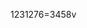 1231276=3458v
<!--
**unicornbetrayal/unicornbetrayal** is a ✨ _special_ ✨ repository because its `README.md` (this file) appears on your GitHub profile.

### Languages I use:

[![My Skills](https://skillicons.dev/icons?i=py,ts)](https://github.com/unicornbetrayal) <img src="https://i.imgur.com/URCYlRw.gif" width="48" height="48" />


Here are some ideas to get you started:

- 🔭 I’m currently working on ...
- 🌱 I’m currently learning ...
- 👯 I’m looking to collaborate on ...
- 🤔 I’m looking for help with ...
- 💬 Ask me about ...
- 📫 How to reach me: ...
- 😄 Pronouns: ...
- ⚡ Fun fact: ...
-->
